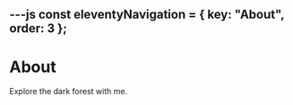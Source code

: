 ---js
const eleventyNavigation = {
	key: "About",
	order: 3
};
---
# About

Explore the dark forest with me.
